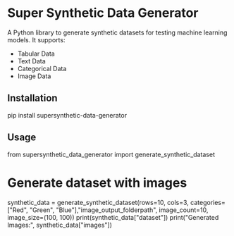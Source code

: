 # Super Synthetic Data Generator

A Python library to generate synthetic datasets for testing machine learning models. It supports:
- Tabular Data
- Text Data
- Categorical Data
- Image Data

## Installation

pip install supersynthetic-data-generator

## Usage
from supersynthetic_data_generator import generate_synthetic_dataset

# Generate dataset with images
synthetic_data = generate_synthetic_dataset(rows=10, cols=3, categories=["Red", "Green", "Blue"],"image_output_folderpath", image_count=10, image_size=(100, 100))
print(synthetic_data["dataset"])
print("Generated Images:", synthetic_data["images"])


